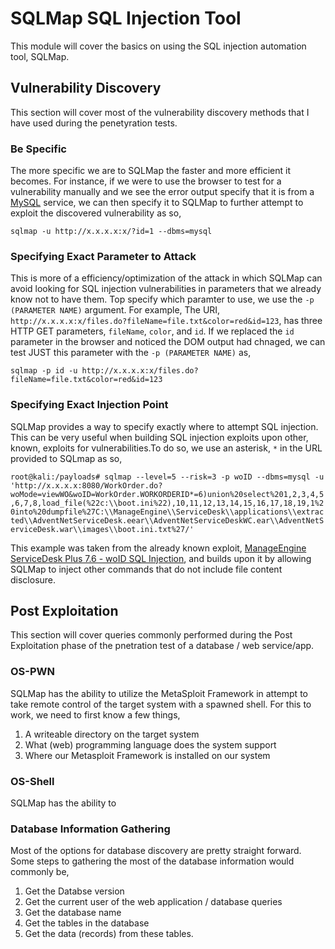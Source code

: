 # SQLMap SQL Injection Tool
This module will cover the basics on using the SQL injection automation tool, SQLMap.
## Vulnerability Discovery
This section will cover most of the vulnerability discovery methods that I have used during the penetyration tests.
### Be Specific
The more specific we are to SQLMap the faster and more efficient it becomes. For instance, if we were to use the browser to test for a vulnerability manually and we see the error output specify that it is from a [MySQL](https://www.mysql.com/) service, we can then specify it to SQLMap to further attempt to exploit the discovered vulnerability as so,

`sqlmap -u http://x.x.x.x:x/?id=1 --dbms=mysql`

### Specifying Exact Parameter to Attack
This is more of a efficiency/optimization of the attack in which SQLMap can avoid looking for SQL injection vulnerabilities in parameters that we already know not to have them. Top specify which paramter to use, we use the `-p (PARAMETER NAME)` argument. For example, The URI, `http://x.x.x.x:x/files.do?fileName=file.txt&color=red&id=123`, has three HTTP GET parameters, `fileName`, `color`, and `id`. If we replaced the `id` parameter in the browser and noticed the DOM output had chnaged, we can test JUST this parameter with the `-p (PARAMETER NAME)` as,

`sqlmap -p id -u http://x.x.x.x:x/files.do?fileName=file.txt&color=red&id=123`

### Specifying Exact Injection Point
SQLMap provides a way to specify exactly where to attempt SQL injection. This can be very useful when building SQL injection exploits upon other, known, exploits for vulnerabilities.To do so, we use an asterisk, `*` in the URL provided to SQLmap as so,

`root@kali:/payloads# sqlmap --level=5 --risk=3 -p woID --dbms=mysql -u 'http://x.x.x.x:8080/WorkOrder.do?woMode=viewWO&woID=WorkOrder.WORKORDERID*=6)union%20select%201,2,3,4,5,6,7,8,load_file(%22c:\\boot.ini%22),10,11,12,13,14,15,16,17,18,19,1%20into%20dumpfile%27C:\\ManageEngine\\ServiceDesk\\applications\\extracted\\AdventNetServiceDesk.eear\\AdventNetServiceDeskWC.ear\\AdventNetServiceDesk.war\\images\\boot.ini.txt%27/' `

This example was taken from the already known exploit, [ManageEngine ServiceDesk Plus 7.6 - woID SQL Injection](https://www.exploit-db.com/exploits/11793/), and builds upon it by allowing SQLMap to inject other commands that do not include file content disclosure.

## Post Exploitation
This section will cover queries commonly performed during the Post Exploitation phase of the pnetration test of a database / web service/app. 
### OS-PWN
SQLMap has the ability to utilize the MetaSploit Framework in attempt to take remote control of the target system with a spawned shell. For this to work, we need to first know a few things,
1. A writeable directory on the target system
2. What (web) programming language does the system support
3. Where our Metasploit Framework is installed on our system

### OS-Shell
SQLMap has the ability to 

### Database Information Gathering
Most of the options for database discovery are pretty straight forward. Some steps to gathering the most of the database information would commonly be,
1. Get the Databse version
2. Get the current user of the web application / database queries
3. Get the database name
4. Get the tables in the database
5. Get the data (records) from these tables.
